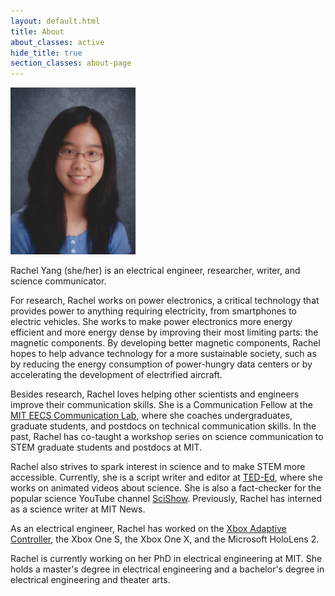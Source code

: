 ```yaml
---
layout: default.html
title: About
about_classes: active
hide_title: true
section_classes: about-page
---
```


<img src="/assets/images/about_me/headshot.jpg" width="200" class="left" alt="headshot">

Rachel Yang (she/her) is an electrical engineer, researcher, writer, and science communicator. 

For research, Rachel works on power electronics, a critical technology that provides power to anything requiring electricity, from smartphones to electric vehicles. She works to make power electronics more energy efficient and more energy dense by improving their most limiting parts: the magnetic components. By developing better magnetic components, Rachel hopes to help advance technology for a more sustainable society, such as by reducing the energy consumption of power-hungry data centers or by accelerating the development of electrified aircraft.

<!-- reducing energy consumption in the semiconductor manufacturing process or accelerating the charging rate of wireless chargers. -->

<!-- power-hungry data centers or making hybrid electric aircraft possible.  -->

<!-- For research, Rachel works on power electronics, a technology that helps anything requiring electricity get the type of power it needs, from smartphones and laptops to homes and schools. Specifically, she focuses on improving the energy efficiency and energy density of a class of components used in power electronics called magnetic components. Right now, magnetic components are often the most energy inefficient and largest parts in power electronics, hindering the capabilities of many technologies, such as electric vehicles or data centers. Improving these components could, for example, extend the battery life in EVs for longer driving range or reduce the electricity usage of data centers for a smaller carbon footprint. Because of this, Rachel aims to make magnetic components more energy efficient and smaller. -->

 <!-- Often, the type of power that's needed is not the type of power that's available, so these components help convert power between different types by using magnetic energy. -->
 
Besides research, Rachel loves helping other scientists and engineers improve their communication skills. She is a Communication Fellow at the [MIT EECS Communication Lab](https://mitcommlab.mit.edu/eecs/), where she coaches undergraduates, graduate students, and postdocs on technical communication skills. In the past, Rachel has co-taught a workshop series on science communication to STEM graduate students and postdocs at MIT. 

Rachel also strives to spark interest in science and to make STEM more accessible. Currently, she is a script writer and editor at [TED-Ed](https://www.youtube.com/@TEDEd), where she works on animated videos about science. She is also a fact-checker for the popular science YouTube channel [SciShow](https://www.youtube.com/scishow). Previously, Rachel has interned as a science writer at MIT News. 

As an electrical engineer, Rachel has worked on the [Xbox Adaptive Controller](https://www.microsoft.com/en-us/garage/wall-of-fame/xbox-adaptive-controller/), the Xbox One S, the Xbox One X, and the Microsoft HoloLens 2.

Rachel is currently working on her PhD in electrical engineering at MIT. She holds a master's degree in electrical engineering and a bachelor's degree in electrical engineering and theater arts.
